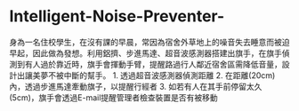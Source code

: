 # Intelligent-Noise-Preventer-
身為一名住校學生，在沒有課的早晨，常因為宿舍外草地上的噪音失去睡意而被迫早起，因此做為發想。利用鋁擠、步進馬達、超音波感測器搭建出旗手，在旗手偵測到有人過於靠近時，旗手會揮動手臂，提醒路過行人鄰近宿舍區需降低音量，設計出讓美夢不被中斷的幫手。 1. 透過超音波感測器偵測距離 2. 在距離(20cm)內，透過步進馬達牽動旗子，以提醒行經者 3. 如若有人在其手前停留太久(5cm)，旗手會透過E-mail提醒管理者檢查裝置是否有被移動
